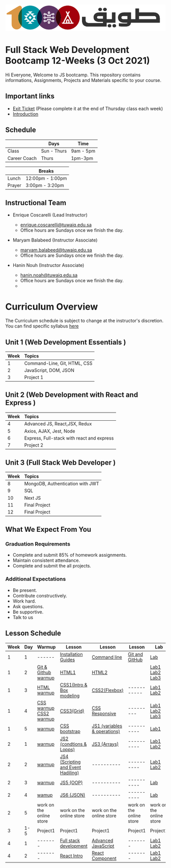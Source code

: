 ![Tuwaiq Logo](Logo.png)
# Full Stack Web Development Bootcamp 12-Weeks (3 Oct 2021)
Hi Everyone, Welcome to JS bootcamp. This repository contains informations, Assignments, Projects and Materials specific to your course.
## Important links
* [Exit Ticket](https://safcsp.typeform.com/to/JJigJFWd) (Please complete it at the end of Thursday class each week)
* [Introduction](https://github.com/JS-RUH-1/Information/blob/master/Intro.pptx.pdf)
## Schedule
|  | Days | Time |
| --- | ------------- | ------------- |
| Class | Sun - Thurs  | 9am - 5pm  |
| Career Coach | Thurs | 1pm-3pm |

| | Breaks 
-- | -- 
Lunch | 12:00pm - 1:00pm 
Prayer | 3:00pm - 3:20pm 

## Instructional Team
* Enrique Coscarelli (Lead Instructor)
  * [enrique.coscarelli@tuwaiq.edu.sa](mailto:enrique.coscarelli@tuwaiq.edu.sa)
  * Office hours are Sundays once we finish the day.

* Maryam Balabeed (Instructor Associate)
  * [maryam.balabeed@tuwaiq.edu.sa](mailto:maryam.balabeed@tuwaiq.edu.sa)
  * Office hours are Sundays once we finish the day.

* Hanin Nouh (Instructor Associate)
  * [hanin.noah@tuwaiq.edu.sa](mailto:hanin.noah@tuwaiq.edu.sa)
  * Office hours are Sundays once we finish the day.
  * 
# Curriculum Overview

The Curriculum schedule is subject to change at the instructor's discretion.</br>
You can find specific syllabus [here](https://github.com/JS-RUH-1/Syllabus/blob/master/Full-Stack%20Web%20Dev_Syllabus.pdf)

## Unit 1 \(Web Development Essentials \)

| Week | Topics |
| :--- | :--- |
| 1 | Command-Line, Git, HTML, CSS |
| 2 | JavaScript, DOM, JSON |
| 3 | Project 1 | 


## Unit 2 \(Web Development with React and Express \)

| Week | Topics |
| :--- | :--- |
| 4 | Advanced JS, React,JSX, Redux |
| 5 | Axios, AJAX, Jest, Node|
| 6 | Express, Full-stack with react and express | 
| 7 | Project 2 |

## Unit 3 \(Full Stack Web Developer \)

| Week | Topics |
| :--- | :--- |
| 8 | MongoDB, Authentication with JWT |
| 9 | SQL |
| 10 | Next JS | 
| 11 | Final Project  |
| 12 | Final Project  |



## What We Expect From You
### Graduation Requirements
* Complete and submit 85% of homework assignments.
* Maintain consistent attendance.
* Complete and submit the all projects.
### Additional Expectations
* Be present.
* Contribute constructively.
* Work hard.
* Ask questions.
* Be supportive.
* Talk to us

## Lesson Schedule
| Week | Day | Warmup | Lesson | Lesson | Lesson | Lab | Homework |
| --- | ------------- | ------------- | -------------| ------------- | ------------- | ------------- | ------------- |
| 1 | 1 | ------ | [Installation Guides](https://github.com/JS-RUH-1/Installation-Guides) | [Command line](https://github.com/JS-RUH-1/command_line/blob/master/Command%20Line.pdf) | [Git and GitHub](https://github.com/JS-RUH-1/Git-GitHub/blob/master/Git%20Intro.pdf) | [Lab]() | [HW](https://github.com/JS-RUH-1/W01D01-HW-Github) |
| 1 | 2 | [Git & Github warmup](https://github.com/JS-RUH-1/W01-D02-Git-Github-Warmup/blob/master/README.md) | [HTML1](https://github.com/JS-RUH-1/Html1) | [HTML2](https://github.com/JS-RUH-1/HTML2) | []() | [Lab1](https://github.com/JS-RUH-1/W01-D02-HTML1-ex)  [Lab2](https://github.com/EcaCosca/lab-htmlbuildingpractice) [Lab3](https://github.com/JS-RUH-1/-w01d02_Lab_HTML2) | [HW](https://github.com/JS-RUH-1/W01D02-HW-HTML) |
| 1 | 3 | [HTML warmup](https://github.com/JS-RUH-1/W01D03-Warmup-HTML) | [CSS1(Intro & Box modeling](https://github.com/JS-RUH-1/W01D03-CSS-Lesson/blob/master/CSS1.pptx.pdf) | [CSS2(Flexbox)](https://github.com/JS-RUH-1/W01D03-CSS-Lesson/blob/master/CSS_3.pptx.pdf) | ----------- | [Lab1](https://github.com/JS-RUH-1/W01D03-Lab-style) [Lab2](https://github.com/JS-RUH-1/W01D03-Lab-Box-Model) | [HW](https://github.com/EcaCosca/labcss) |
| 1 | 4 | [CSS warmup](https://flexboxfroggy.com/) [CSS2 warmup](http://www.flexboxdefense.com/) | [CSS3(Grid)](https://github.com/JS-RUH-1/W01D03-CSS-Lesson/blob/master/CSS_2.pptx.pdf) | [CSS Responsive](https://github.com/JS-RUH-1/w01d04_Responsive/blob/master/Responsive.pptx.pdf) | --------- | [Lab1](https://cssgridgarden.com/) [Lab2](https://github.com/JS-RUH-1/W01D03-Lab-Grid) [Lab3](https://github.com/JS-RUH-1/W01D04-Lab-responsive) []() | [HW](https://github.com/JS-RUH-1/W01D04-HW-ResponsiveGrid) |
| 1 | 5 | [warmup]() | [CSS bootstrap](https://github.com/JS-RUH-1/w01d04_bootstrap/blob/master/CSS_Bootstrap.pptx.pdf) | [JS1 (variables & operations)](https://github.com/JS-RUH-1/-W01D05-JS-Lessons/blob/master/JS1.pptx.pdf) | ---------- | [Lab1](https://github.com/JS-RUH-1/W01D05-Bootstrap-Lab) | [HW](https://github.com/JS-RUH-1/W01D05-HW) |
| 2 | 1 | [warmup](https://github.com/JS-RUH-1/Week02_Day01_JS_variables) | [JS2 (condtions & Lopps)](https://github.com/JS-RUH-1/W01D05-JS-Lessons/blob/master/JavaScript_2.pptx.pdf) | [JS3 (Arrays)](https://github.com/JS-RUH-1/W01D05-JS-Lessons/blob/master/JS%204%20Arrays.pptx.pdf) | ---------- | [Lab1](https://github.com/JS-RUH-1/W01D05-Condtions-Loops-Lab/blob/master/README.MD) [Lab2](https://github.com/JS-RUH-1/W02D01-Arrays-Lab) | [HW](https://github.com/JS-RUH-1/W02D01-HW-Array-Conditions-) |
| 2 | 2 | [warmup]() | [JS4 (Scripting and Event Hadiling)](https://github.com/JS-RUH-1/W01D05-JS-Lessons/blob/master/JavaScript_3(Scripting%26EventHandiling).pptx.pdf) | ---------- | ---------- | [Lab1](https://github.com/JS-RUH-1/W02D02-Lab-JS3-function) [Lab2](https://github.com/JS-RUH-1/W02D02-DOM-Lab) | [HW](https://github.com/JS-RUH-1/W02D02-HW-JS) |
| 2 | 3 | [warmup](https://github.com/JS-RUH-1/-W02D03-DOM-Warmup) | [JS5 (OOP)](https://github.com/JS-RUH-1/W01D05-JS-Lessons/blob/master/JavaScript_5(OOP).pptx.pdf) | ---------- | ---------- | [Lab](https://github.com/JS-RUH-1/W02D03-Lab-JS-OOP) | [HW](https://github.com/JS-RUH-1/W02D03-OOP-HW) |
| 2 | 4 |[wamup](https://github.com/JS-RUH-1/W02D04-Warmup-OOP) | [JS6 (JSON)](https://github.com/JS-RUH-1/W01D05-JS-Lessons/blob/master/JavaScript_6(JSON)%20%5BAutosaved%5D.pptx.pdf) | ---------- | ---------- | [Lab](https://github.com/JS-RUH-1/W02D04-Lab-API) | [HW](https://github.com/JS-RUH-1/W02D04-OnlineStore-part2-HW) |
| 2 | 5 | work on the online store | work on the online store | work on the online store | work on the online store | work on the online store | work on the online store
| 3 | 1-5 | Project1 | Project1 | Project1 | Project1 | Project1 | Project1 
| 4 | 1 | ------- | [Full stack development](https://github.com/JS-RUH-1/W04D01-Intoduction-to-Full-stack-development/blob/master/Intoduction%20to%20Full%20stack%20development.pptx.pdf) | [Advanced JavaScript](https://github.com/JS-RUH-1/W04D01-Advanced-JS/blob/master/Advance%20JavaScript.pptx.pdf) | ------- | [Lab1](https://github.com/JS-RUH-1/W04D01-FullStackDev-Lab/blob/master/README.md) [Lab2](https://github.com/JS-RUH-1/W04D01-AdvancedJS-Lab) | [HW](https://github.com/maryam-balabeed/W04D01-AdvancedJS-HW) 
| 4 | 2 | ------- | [React Intro](https://github.com/JS-RUH-1/React-Lessons/blob/master/React1.pdf) | [React Component](https://github.com/JS-RUH-1/React-Lessons/blob/master/React2.pdf) | ------- | [Lab1](https://github.com/maryam-balabeed/W04D02-React1-Lab1) [Lab2](https://github.com/JS-RUH-1/W04D02-ReactComponent-Lab) | [HW](https://github.com/JS-RUH-1/W04D02HW) 
